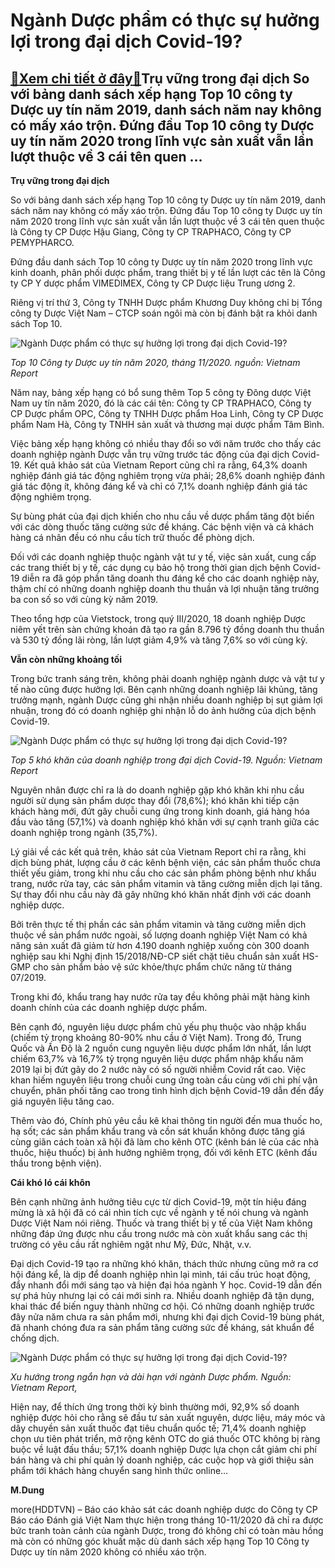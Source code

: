 Ngành Dược phẩm có thực sự hưởng lợi trong đại dịch Covid-19?
=============================================================

[:gift:Xem chi tiết ở đây:gift:](https://hddtvn.com/nganh-duoc-pham-co-thuc-su-huong-loi-trong-dai-dich-covid-19/)Trụ vững trong đại dịch So với bảng danh sách xếp hạng Top 10 công ty Dược uy tín năm 2019, danh sách năm nay không có mấy xáo trộn. Đứng đầu Top 10 công ty Dược uy tín năm 2020 trong lĩnh vực sản xuất vẫn lần lượt thuộc về 3 cái tên quen …
------------------------------------------------------------------------------------------------------------------------------------------------------------------------------------------------------------------------------------------------


**Trụ vững trong đại dịch**


So với bảng danh sách xếp hạng Top 10 công ty Dược uy tín năm 2019, danh sách năm nay không có mấy xáo trộn. Đứng đầu Top 10 công ty Dược uy tín năm 2020 trong lĩnh vực sản xuất vẫn lần lượt thuộc về 3 cái tên quen thuộc là Công ty CP Dược Hậu Giang, Công ty CP TRAPHACO, Công ty CP PEMYPHARCO.


Đứng đầu danh sách Top 10 công ty Dược uy tín năm 2020 trong lĩnh vực kinh doanh, phân phối dược phẩm, trang thiết bị y tế lần lượt các tên là Công ty CP Y dược phẩm VIMEDIMEX, Công ty CP Dược liệu Trung ương 2.


Riêng vị trí thứ 3, Công ty TNHH Dược phẩm Khương Duy không chỉ bị Tổng công ty Dược Việt Nam – CTCP soán ngôi mà còn bị đánh bật ra khỏi danh sách Top 10.





![Ngành Dược phẩm có thực sự hưởng lợi trong đại dịch Covid-19?](https://hddtvn.com/wp-content/uploads/2021/01/2757_bang-1.jpg "Ngành Dược phẩm có thực sự hưởng lợi trong đại dịch Covid-19?")


*Top 10 Công ty Dược uy tín năm 2020, tháng 11/2020. nguồn: Vietnam Report*



Năm nay, bảng xếp hạng có bổ sung thêm Top 5 công ty Đông dược Việt Nam uy tín năm 2020, đó là các cái tên: Công ty CP TRAPHACO, Công ty CP Dược phẩm OPC, Công ty TNHH Dược phẩm Hoa Linh, Công ty CP Dược phẩm Nam Hà, Công ty TNHH sản xuất và thương mại dược phẩm Tâm Bình.


Việc bảng xếp hạng không có nhiều thay đổi so với năm trước cho thấy các doanh nghiệp ngành Dược vẫn trụ vững trước tác động của đại dịch Covid-19. Kết quả khảo sát của Vietnam Report cũng chỉ ra rằng, 64,3% doanh nghiệp đánh giá tác động nghiêm trọng vừa phải; 28,6% doanh nghiệp đánh giá tác động ít, không đáng kể và chỉ có 7,1% doanh nghiệp đánh giá tác động nghiêm trọng.


Sự bùng phát của đại dịch khiến cho nhu cầu về dược phẩm tăng đột biến với các dòng thuốc tăng cường sức đề kháng. Các bệnh viện và cả khách hàng cá nhân đều có nhu cầu tích trữ thuốc để phòng dịch.


Đối với các doanh nghiệp thuộc ngành vật tư y tế, việc sản xuất, cung cấp các trang thiết bị y tế, các dụng cụ bảo hộ trong thời gian dịch bệnh Covid-19 diễn ra đã góp phần tăng doanh thu đáng kể cho các doanh nghiệp này, thậm chí có những doanh nghiệp doanh thu thuần và lợi nhuận tăng trưởng ba con số so với cùng kỳ năm 2019.


Theo tổng hợp của Vietstock, trong quý III/2020, 18 doanh nghiệp Dược niêm yết trên sàn chứng khoán đã tạo ra gần 8.796 tỷ đồng doanh thu thuần và 530 tỷ đồng lãi ròng, lần lượt giảm 4,9% và tăng 7,6% so với cùng kỳ.


**Vẫn còn những khoảng tối**


Trong bức tranh sáng trên, không phải doanh nghiệp ngành dược và vật tư y tế nào cũng được hưởng lợi. Bên cạnh những doanh nghiệp lãi khủng, tăng trưởng mạnh, ngành Dược cũng ghi nhận nhiều doanh nghiệp bị sụt giảm lợi nhuận, trong đó có doanh nghiệp ghi nhận lỗ do ảnh hưởng của dịch bệnh Covid-19.





![Ngành Dược phẩm có thực sự hưởng lợi trong đại dịch Covid-19?](https://hddtvn.com/wp-content/uploads/2021/01/3106_bang-3.jpg "Ngành Dược phẩm có thực sự hưởng lợi trong đại dịch Covid-19?")



*Top 5 khó khăn của doanh nghiệp trong đại dịch Covid-19. Nguồn: Vietnam Report*






Nguyên nhân được chỉ ra là do doanh nghiệp gặp khó khăn khi nhu cầu người sử dụng sản phẩm dược thay đổi (78,6%); khó khăn khi tiếp cận khách hàng mới, đứt gãy chuỗi cung ứng trong kinh doanh, giá hàng hóa đầu vào tăng (57,1%) và doanh nghiệp khó khăn với sự cạnh tranh giữa các doanh nghiệp trong ngành (35,7%).


Lý giải về các kết quả trên, khảo sát của Vietnam Report chỉ ra rằng, khi dịch bùng phát, lượng cầu ở các kênh bệnh viện, các sản phẩm thuốc chưa thiết yếu giảm, trong khi nhu cầu cho các sản phẩm phòng bệnh như khẩu trang, nước rửa tay, các sản phẩm vitamin và tăng cường miễn dịch lại tăng. Sự thay đổi nhu cầu này đã gây những khó khăn nhất định với các doanh nghiệp dược. 


Bởi trên thực tế thị phần các sản phẩm vitamin và tăng cường miễn dịch thuộc về sản phẩm nước ngoài, số lượng doanh nghiệp Việt Nam có khả năng sản xuất đã giảm từ hơn 4.190 doanh nghiệp xuống còn 300 doanh nghiệp sau khi Nghị định 15/2018/NĐ-CP siết chặt tiêu chuẩn sản xuất HS-GMP cho sản phẩm bảo vệ sức khỏe/thực phẩm chức năng từ tháng 07/2019.


Trong khi đó, khẩu trang hay nước rửa tay đều không phải mặt hàng kinh doanh chính của các doanh nghiệp dược phẩm.


Bên cạnh đó, nguyên liệu dược phẩm chủ yếu phụ thuộc vào nhập khẩu (chiếm tỷ trọng khoảng 80-90% nhu cầu ở Việt Nam). Trong đó, Trung Quốc và Ấn Độ là 2 nguồn cung nguyên liệu dược phẩm lớn nhất, lần lượt chiếm 63,7% và 16,7% tỷ trọng nguyên liệu dược phẩm nhập khẩu năm 2019 lại bị đứt gãy do 2 nước này có số người nhiễm Covid rất cao. Việc khan hiếm nguyên liệu trong chuỗi cung ứng toàn cầu cùng với chi phí vận chuyển, phân phối tăng cao trong tình hình dịch bệnh Covid-19 dẫn đến đẩy giá nguyên liệu tăng cao.


Thêm vào đó, Chính phủ yêu cầu kê khai thông tin người đến mua thuốc ho, hạ sốt; các sản phẩm khẩu trang và cồn sát khuẩn không được tăng giá cùng giãn cách toàn xã hội đã làm cho kênh OTC (kênh bán lẻ của các nhà thuốc, hiệu thuốc) bị ảnh hưởng nghiêm trọng, đối với kênh ETC (kênh đấu thầu trong bệnh viện).


**Cái khó ló cái khôn**


Bên cạnh những ảnh hưởng tiêu cực từ dịch Covid-19, một tín hiệu đáng mừng là xã hội đã có cái nhìn tích cực về ngành y tế nói chung và ngành Dược Việt Nam nói riêng. Thuốc và trang thiết bị y tế của Việt Nam không những đáp ứng được nhu cầu trong nước mà còn xuất khẩu sang các thị trường có yêu cầu rất nghiêm ngặt như Mỹ, Đức, Nhật, v.v.


Đại dịch Covid-19 tạo ra những khó khăn, thách thức nhưng cũng mở ra cơ hội đáng kể, là dịp để doanh nghiệp nhìn lại mình, tái cấu trúc hoạt động, đẩy nhanh đổi mới sáng tạo và hiện đại hóa ngành Y học. Covid-19 dẫn đến sự phá hủy nhưng lại có cái mới sinh ra. Nhiều doanh nghiệp đã tận dụng, khai thác để biến nguy thành những cơ hội. Có những doanh nghiệp trước đây nửa năm chưa ra sản phẩm mới, nhưng khi đại dịch Covid-19 bùng phát, đã nhanh chóng đưa ra sản phẩm tăng cường sức đề kháng, sát khuẩn để chống dịch.





![Ngành Dược phẩm có thực sự hưởng lợi trong đại dịch Covid-19?](https://hddtvn.com/wp-content/uploads/2021/01/2919_bang-2.jpg "Ngành Dược phẩm có thực sự hưởng lợi trong đại dịch Covid-19?")



*Xu hướng trong ngắn hạn và dài hạn với ngành Dược phẩm. Nguồn: Vietnam Report,* 






Hiện nay, để thích ứng trong thời kỳ bình thường mới, 92,9% số doanh nghiệp được hỏi cho rằng sẽ đầu tư sản xuất nguyên, dược liệu, máy móc và dây chuyền sản xuất thuốc đạt tiêu chuẩn quốc tế; 71,4% doanh nghiệp chọn ưu tiên phát triển, mở rộng kênh OTC do giá thuốc OTC không bị ràng buộc về luật đấu thầu; 57,1% doanh nghiệp Dược lựa chọn cắt giảm chi phí bán hàng và chi phí quản lý doanh nghiệp, các cuộc họp và giới thiệu sản phẩm tới khách hàng chuyển sang hình thức online…




**M.Dung**



more(HDDTVN) – Báo cáo khảo sát các doanh nghiệp dược do Công ty CP Báo cáo Đánh giá Việt Nam thực hiện trong tháng 10-11/2020 đã chỉ ra được bức tranh toàn cảnh của ngành Dược, trong đó không chỉ có toàn màu hồng mà còn có những góc khuất mặc dù danh sách xếp hạng Top 10 Công ty Dược uy tín năm 2020 không có nhiều xáo trộn.

